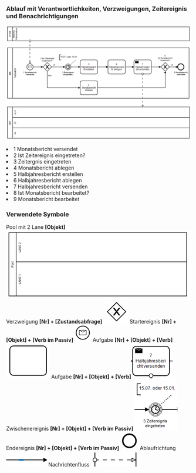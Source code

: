 <h3>Ablauf mit Verantwortlichkeiten, Verzweigungen, Zeitereignis und Benachrichtigungen</h3>

<img src="./images/webanalyse-berichtsprozess.png"> </img>


<li>
1 Monatsbericht versendet
</li><li>
2 Ist Zeitereignis eingetreten? 
 </li><li>
3 Zeitergnis eingetreten 
 </li><li>
4 Monatsbericht ablegen
 </li><li>
5 Halbjahresbericht erstellen
 </li><li>
6 Halbjahresbericht ablegen
 </li><li>
7 Halbjahresbericht versenden
 </li><li>
8 Ist Monatsbericht bearbeitet?
 </li><li>
9 Monatsbericht bearbeitet
</li>


<p></p>
<h3>Verwendete Symbole</h3>
 Pool mit 2 Lane <b>[Objekt]</b> <img src="./images/pool-2lane.png"> </img>
 Verzweigung <b>[Nr] + [Zustandsabfrage]</b> <img src="./images/exclusive-gateway.png"> </img>
 Startereignis <b>[Nr] + [Objekt] + [Verb im Passiv]</b> <img src="./images/start-message-catch-event.png"> </img>
 Aufgabe <b>[Nr]  + [Objekt] + [Verb]</b><img src="./images/task.png">  </img>
 Aufgabe <b>[Nr]  + [Objekt] + [Verb]</b><img src="./images/task-throw-message.png">  </img>
 Zwischenereignis <b>[Nr] + [Objekt] + [Verb im Passiv]</b> <img src="./images/throw-timer-event-with-comment.png"> </img>
 Endereignis <b>[Nr] + [Objekt] + [Verb im Passiv]</b> <img src="./images/end-event.png"> </img>
 Ablaufrichtung <img src="./images/sequence-flow.png"> </img>
 Nachrichtenfluss <img src="./images/message-flow.png"> </img>
 
